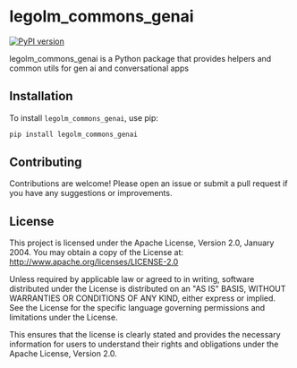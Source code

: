 # legolm_commons_genai


[![PyPI version](https://badge.fury.io/py/legolm_commons_ai.svg)](https://badge.fury.io/py/legolm_commons_ai)

legolm_commons_genai is a Python package that provides helpers and common utils for gen ai and conversational apps

## Installation

To install `legolm_commons_genai`, use pip:

```bash
pip install legolm_commons_genai
```

## Contributing

Contributions are welcome! Please open an issue or submit a pull request if you have any suggestions or improvements.

## License

This project is licensed under the Apache License, Version 2.0, January 2004. You may obtain a copy of the License at:
http://www.apache.org/licenses/LICENSE-2.0

Unless required by applicable law or agreed to in writing, software distributed under the License is distributed on an "AS IS" BASIS, WITHOUT WARRANTIES OR CONDITIONS OF ANY KIND, either express or implied. See the License for the specific language governing permissions and limitations under the License.


This ensures that the license is clearly stated and provides the necessary information for users to understand their rights and obligations under the Apache License, Version 2.0.
